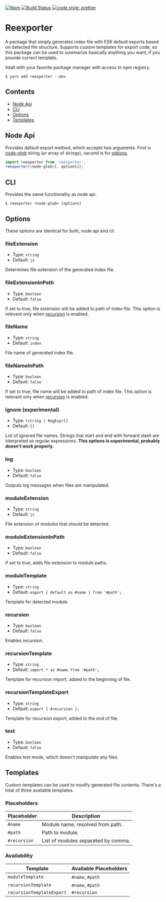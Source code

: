 [![Npm](https://img.shields.io/npm/v/reexporter.svg?style=flat-square)](https://www.npmjs.com/package/reexporter)
[![Build Status](https://img.shields.io/travis/Eterion/reexporter/master.svg?style=flat-square)](https://travis-ci.org/Eterion/reexporter)
[![code style: prettier](https://img.shields.io/badge/code_style-prettier-ff69b4.svg?style=flat-square)](https://github.com/prettier/prettier)

# Reexporter

A package that simply generates index file with ES6 default exports based on
detected file structure. Supports custom templates for export code, so this
package can be used to summarize basically anything you want, if you provide
correct template.

Intall with your favorite package manager with access to npm registry.

```
$ yarn add reexporter --dev
```

## Contents

- [Node Api](#node-api)
- [CLI](#cli)
- [Options](#options)
- [Templates](#templates)

## Node Api

Provides default export method, which accepts two arguments. First is
[node-glob](https://github.com/isaacs/node-glob) string (or array of strings),
second is for [options](#options).

```ts
import reexporter from 'reexporter';
reexporter(<node-glob>[, options]);
```

## CLI

Provides the same functionality as node api.

```
$ reexporter <node-glob> [options]
```

## Options

These options are identical for both, node api and cli.

### fileExtension

- Type: `string`
- Default: `js`

Determines file extension of the generated index file.

### fileExtensionInPath

- Type: `boolean`
- Default: `false`

If set to true, file extension will be added to path of index file. This option
is relevant only when [recursion](#recursion) is enabled.

### fileName

- Type: `string`
- Default: `index`

File name of generated index file.

### fileNameInPath

- Type: `boolean`
- Default: `false`

If set to true, file name will be added to path of index file. This option is
relevant only when [recursion](#recursion) is enabled.

### ignore (experimental)

- Type: `(string | RegExp)[]`
- Default: `[]`

List of ignored file names. Strings that start and end with forward slash are
interpreted as regular expressions. **This options is experimental, probably
doesn't work properly.**

### log

- Type: `boolean`
- Default: `false`

Outputs log messages when files are manipulated.

### moduleExtension

- Type: `string`
- Default: `js`

File extension of modules that should be detected.

### moduleExtensionInPath

- Type: `boolean`
- Default: `false`

If set to true, adds file extension to module paths.

### moduleTemplate

- Type: `string`
- Default: `export { default as #name } from '#path';`

Template for detected module.

### recursion

- Type: `boolean`
- Default: `false`

Enables recursion.

### recursionTemplate

- Type: `string`
- Default: `import * as #name from '#path';`

Template for recursion import, added to the beginning of file.

### recursionTemplateExport

- Type: `string`
- Default: `export { #recursion };`

Template for recursion export, added to the end of file.

### test

- Type: `boolean`
- Default: `false`

Enables test mode, which doesn't manipulate any files.

## Templates

Custom templates can be used to modify generated file contents. There's a total
of three available templates.

### Placeholders

| Placeholder  | Description                         |
| ------------ | ----------------------------------- |
| `#name`      | Module name, resolved from path.    |
| `#path`      | Path to module.                     |
| `#recursion` | List of modules separated by comma. |

### Availability

| Template                  | Available Placeholders |
| ------------------------- | ---------------------- |
| `moduleTemplate`          | `#name`, `#path`       |
| `recursionTemplate`       | `#name`, `#path`       |
| `recursionTemplateExport` | `#recursion`           |
